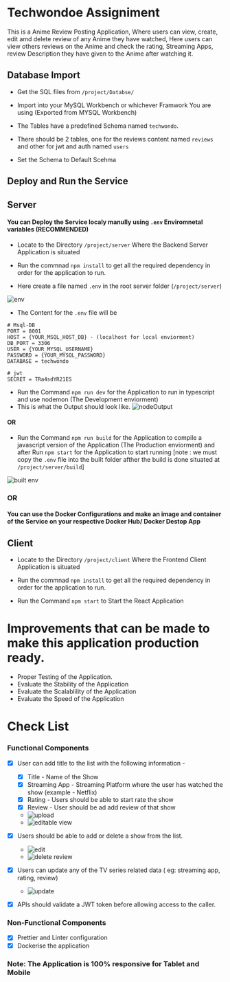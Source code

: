 # Techwondoe Assigniment

This is a Anime Review Posting Application, Where users can view, create, edit amd delete review of any Anime they have watched, Here users can view others reviews on the Anime and check the rating, Streaming Apps, review Description they have given to the Anime after watching it.

## Database Import

- Get the SQL files from `/project/Databse/` 

- Import into your MySQL Workbench or whichever Framwork You are using (Exported from MYSQL Workbench)

- The Tables have a predefined Schema named `techwondo`.

- There should be 2 tables, one for the reviews content named `reviews`  and other for jwt and auth named `users` 

- Set the Schema to Default Scehma

## Deploy and Run the Service

## Server

#### You can Deploy the Service localy manully using `.env` Enviromnetal variables (RECOMMENDED)

- Locate to the Directory `/project/server` Where the Backend Server Application is situated

- Run the commnad `npm install` to get all the required dependency in order for the application to run. 

- Here create a file named `.env` in the root server folder (`/project/server`)


![env](https://user-images.githubusercontent.com/84328880/185962545-4be96c8b-afee-4874-aa00-0f541802a8b6.PNG)

- The Content for the `.env` file will be

```
# Msql-DB
PORT = 8001
HOST = {YOUR_MSQL_HOST_DB} - (localhost for local enviorment)
DB_PORT = 3306
USER = {YOUR_MYSQL_USERNAME}
PASSWORD = {YOUR_MYSQL_PASSWORD}
DATABASE = techwondo

# jwt
SECRET = TRa4sdYR21ES
```
- Run the Command `npm run dev` for the Application to run in typescript and use nodemon (The Development enviorment)
- This is what the Output should look like.
![nodeOutput](https://user-images.githubusercontent.com/84328880/185966791-69bd1928-177b-4f5f-8e73-8aaca3f1a9d1.PNG)


#### OR

- Run the Command `npm run build` for the Application to compile a javascript version of the Application (The Production enviorment) and after Run `npm start` for the Application to start running [note : we must copy the `.env` file into the built folder afther the build is done situated at `/project/server/build`]

![built env](https://user-images.githubusercontent.com/84328880/185965580-3a96b4c3-0c85-40f2-92c3-caaa9837e320.PNG)


### OR

#### You can use the Docker Configurations and make an image and container of the Service on your respective Docker Hub/ Docker Destop App

## Client

- Locate to the Directory `/project/client` Where the Frontend Client Application is situated

- Run the commnad `npm install` to get all the required dependency in order for the application to run.

- Run the Command `npm start` to Start the React Application 

# Improvements that can be made to make this application production ready. 

   - Proper Testing of the Application.
   - Evaluate the Stability of the Application
   - Evaluate the Scalablility of the Application
   - Evaluate the Speed of the Application

# Check List

### Functional Components
- [x] User can add title to the list with the following information - 
    - [x] Title - Name of the Show
    - [x] Streaming App - Streaming Platform where the user has watched the show (example - Netflix)
    - [x] Rating - Users should be able to start rate the show
    - [x] Review - User should be ad add review of that show 
    -  ![upload](https://user-images.githubusercontent.com/84328880/185972747-f607fff2-df66-49a7-abbe-883d13914734.png)
    -  ![editable view](https://user-images.githubusercontent.com/84328880/185989502-88c4f003-4492-4c34-a864-690062479cf1.png)

- [x] Users should be able to add or delete a show from the list.
    - ![edit](https://user-images.githubusercontent.com/84328880/185971904-1d3eb1a2-1211-4a2d-92bd-4b4ae394e1bc.PNG)
    - ![delete review](https://user-images.githubusercontent.com/84328880/185971517-b1d05527-a46e-403e-9d5f-4a3e91059a44.png)

- [x] Users can update any of the TV series related data ( eg: streaming app, rating, review)
    -  ![update](https://user-images.githubusercontent.com/84328880/185972155-3cd95948-2101-4233-b644-24f28703dcdf.png)
- [x] APIs should validate a JWT token before allowing access to the caller.

### Non-Functional Components
- [x] Prettier and Linter configuration
- [x] Dockerise the application

### Note:  The Application is 100% responsive for Tablet and Mobile
